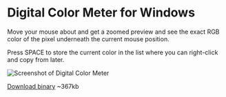 # Digital Color Meter for Windows

Move your mouse about and get a zoomed preview and see the exact RGB color of the pixel underneath the current mouse position.

Press SPACE to store the current color in the list where you can right-click and copy from later.

![Screenshot of Digital Color Meter](https://raw.githubusercontent.com/nagilum/dcm/master/screenshot.png)

[Download binary](https://github.com/nagilum/dcm/raw/master/dcm.zip) ~367kb
